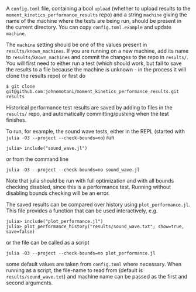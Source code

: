 A `config.toml` file, containing a bool `upload` (whether to upload results to the
`moment_kinetics_performance_results` repo) and a string `machine` giving the name of
the machine where the tests are being run, should be present in the current directory.
You can copy `config.toml.example` and update `machine`.

The `machine` setting should be one of the values present in `results/known_machines`.
If you are running on a new machine, add its name to `results/known_machines` and commit
the changes to the repo in `results/`. You will first need to either run a test (which
should work, but fail to save the results to a file because the machine is unknown - in
the process it will clone the results repo) or first do
```
$ git clone git@github.com:johnomotani/moment_kinetics_performance_results.git results
```

Historical performance test results are saved by adding to files in the `results/` repo,
and automatically committing/pushing when the test finishes.

To run, for example, the sound wave tests, either in the REPL (started with
`julia -O3 --project --check-bounds=no`) run
```
julia> include("sound_wave.jl")
```
or from the command line
```
julia -O3 --project --check-bounds=no sound_wave.jl
```
Note that julia should be run with full optimization and with all bounds checking
disabled, since this is a performance test. Running without disabling bounds checking
will be an error.

The saved results can be compared over history using `plot_performance.jl`. This file
provides a function that can be used interactively, e.g.
```
julia> include("plot_performance.jl")
julia> plot_performance_history("results/sound_wave.txt"; show=true, save=false)
```
or the file can be called as a script
```
julia -O3 --project --check-bounds=no plot_performance.jl
```
some default values are taken from `config.toml` where necessary. When running as a
script, the file-name to read from (default is `results/sound_wave.txt`) and machine
name can be passed as the first and second arguments.
